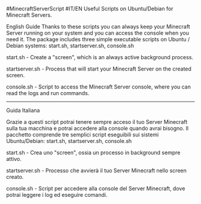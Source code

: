 #MinecraftServerScript #IT/EN
Useful Scripts on Ubuntu/Debian for Minecraft Servers.

English Guide
Thanks to these scripts you can always keep your Minecraft Server running on your system and you can access the console when you need it.
The package includes three simple executable scripts on Ubuntu / Debian systems: start.sh, startserver.sh, console.sh

start.sh - Create a "screen", which is an always active background process.

startserver.sh - Process that will start your Minecraft Server on the created screen.

console.sh - Script to access the Minecraft Server console, where you can read the logs and run commands.

---------------------------------------------------------

Guida Italiana

Grazie a questi script potrai tenere sempre acceso il tuo Server Minecraft sulla tua macchina e potrai accedere alla console quando avrai bisogno.
Il pacchetto comprende tre semplici script eseguibili sui sistemi Ubuntu/Debian: start.sh, startserver.sh, console.sh

start.sh - Crea uno "screen", ossia un processo in background sempre attivo.

startserver.sh - Processo che avvierà il tuo Server Minecraft nello screen creato.

console.sh - Script per accedere alla console del Server Minecraft, dove potrai leggere i log ed eseguire comandi.
